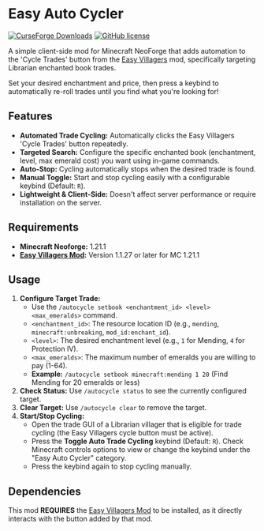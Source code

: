# Easy Auto Cycler

[![CurseForge Downloads](https://cf.way2muchnoise.eu/full_easy-auto-cycler_downloads.svg?badge_style=flat)](https://curseforge.com/minecraft/mc-mods/easy-auto-cycler)
[![GitHub license](https://img.shields.io/github/license/Uncraftbar/Easy-Villagers-Autotrade)](LICENSE)

A simple client-side mod for Minecraft NeoForge that adds automation to the 'Cycle Trades' button from the [Easy Villagers](https://www.curseforge.com/minecraft/mc-mods/easy-villagers) mod, specifically targeting Librarian enchanted book trades.

Set your desired enchantment and price, then press a keybind to automatically re-roll trades until you find what you're looking for!

## Features

*   **Automated Trade Cycling:** Automatically clicks the Easy Villagers 'Cycle Trades' button repeatedly.
*   **Targeted Search:** Configure the specific enchanted book (enchantment, level, max emerald cost) you want using in-game commands.
*   **Auto-Stop:** Cycling automatically stops when the desired trade is found.
*   **Manual Toggle:** Start and stop cycling easily with a configurable keybind (Default: `R`).
*   **Lightweight & Client-Side:** Doesn't affect server performance or require installation on the server.

## Requirements

*   **Minecraft Neoforge:** 1.21.1
*   **[Easy Villagers Mod](https://www.curseforge.com/minecraft/mc-mods/easy-villagers):** Version 1.1.27 or later for MC 1.21.1


## Usage

1.  **Configure Target Trade:**
    *   Use the `/autocycle setbook <enchantment_id> <level> <max_emeralds>` command.
    *   `<enchantment_id>`: The resource location ID (e.g., `mending`, `minecraft:unbreaking`, `mod_id:enchant_id`).
    *   `<level>`: The desired enchantment level (e.g., `1` for Mending, `4` for Protection IV).
    *   `<max_emeralds>`: The maximum number of emeralds you are willing to pay (1-64).
    *   **Example:** `/autocycle setbook minecraft:mending 1 20` (Find Mending for 20 emeralds or less)
2.  **Check Status:** Use `/autocycle status` to see the currently configured target.
3.  **Clear Target:** Use `/autocycle clear` to remove the target.
4.  **Start/Stop Cycling:**
    *   Open the trade GUI of a Librarian villager that is eligible for trade cycling (the Easy Villagers cycle button must be active).
    *   Press the **Toggle Auto Trade Cycling** keybind (Default: `R`). Check Minecraft controls options to view or change the keybind under the "Easy Auto Cycler" category.
    *   Press the keybind again to stop cycling manually.

## Dependencies

This mod **REQUIRES** the [Easy Villagers Mod](https://www.curseforge.com/minecraft/mc-mods/easy-villagers) to be installed, as it directly interacts with the button added by that mod.
